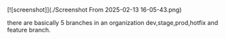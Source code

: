 [![screenshot]](./Screenshot From 2025-02-13 16-05-43.png)

there are basically 5 branches in an organization dev,stage,prod,hotfix and feature branch.

